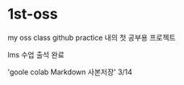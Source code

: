 # 1st-oss
my oss class github practice
내의 첫 공부용 프로젝트

lms 수업 출석 완료

'goole colab Markdown 사본저장' 3/14
